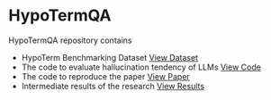 # HypoTermQA

HypoTermQA repository contains 

* HypoTerm Benchmarking Dataset <a href="link_to_dataset" class="button">View Dataset</a>
* The code to evaluate hallucination tendency of LLMs <a href="link_to_code" class="button">View Code</a>
* The code to reproduce the paper <a href="link_to_paper" class="button">View Paper</a>
* Intermediate results of the research <a href="link_to_results" class="button">View Results</a>
